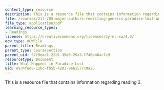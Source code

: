 ```yaml
---
content_type: resource
description: This is a resource file that contains information regarding reading 3.
file: /courses/21l-705-major-authors-rewriting-genesis-paradise-lost-and-twentieth-century-fantasy-spring-2009/e934fed011bcfb5b42019e61577c0a25_MIT21L_705S09_read03.pdf
file_type: application/pdf
learning_resource_types:
- Readings
license: https://creativecommons.org/licenses/by-nc-sa/4.0/
ocw_type: OCWFile
parent_title: Readings
parent_type: CourseSection
parent_uid: 57f9eac1-22d1-35e0-29a3-f746e40ac7e9
resourcetype: Document
title: What Happens in Paradise Lost
uid: e934fed0-11bc-fb5b-4201-9e61577c0a25
---
```

This is a resource file that contains information regarding reading 3.